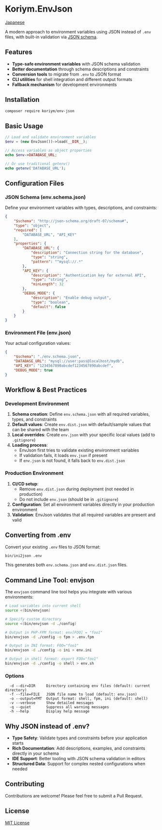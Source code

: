 # Koriym.EnvJson

[Japanese](./README.ja.md)

A modern approach to environment variables using JSON instead of `.env` files, with built-in validation via [JSON schema](https://json-schema.org/).

## Features

- **Type-safe environment variables** with JSON schema validation
- **Better documentation** through schema descriptions and constraints
- **Conversion tools** to migrate from `.env` to JSON format
- **CLI utilities** for shell integration and different output formats
- **Fallback mechanism** for development environments

## Installation

```bash
composer require koriym/env-json
```

## Basic Usage

```php
// Load and validate environment variables
$env = (new EnvJson())->load(__DIR__);

// Access variables as object properties
echo $env->DATABASE_URL;

// Or use traditional getenv()
echo getenv('DATABASE_URL');
```

## Configuration Files

### JSON Schema (env.schema.json)

Define your environment variables with types, descriptions, and constraints:

```json
{
    "$schema": "http://json-schema.org/draft-07/schema#",
    "type": "object",
    "required": [
        "DATABASE_URL", "API_KEY"
    ],
    "properties": {
        "DATABASE_URL": {
            "description": "Connection string for the database",
            "type": "string",
            "pattern": "^mysql://.*"
        },
        "API_KEY": {
            "description": "Authentication key for external API",
            "type": "string",
            "minLength": 32
        },
        "DEBUG_MODE": {
            "description": "Enable debug output",
            "type": "boolean",
            "default": false
        }
    }
}
```

### Environment File (env.json)

Your actual configuration values:

```json
{
    "$schema": "./env.schema.json",
    "DATABASE_URL": "mysql://user:pass@localhost/mydb",
    "API_KEY": "1234567890abcdef1234567890abcdef",
    "DEBUG_MODE": true
}
```

## Workflow & Best Practices

### Development Environment

1. **Schema creation**: Define `env.schema.json` with all required variables, types, and constraints
2. **Default values**: Create `env.dist.json` with default/sample values that can be shared with the team
3. **Local overrides**: Create `env.json` with your specific local values (add to `.gitignore`)
4. **Loading process**:
    - EnvJson first tries to validate existing environment variables
    - If validation fails, it loads `env.json` if present
    - If `env.json` is not found, it falls back to `env.dist.json`

### Production Environment

1. **CI/CD setup**:
    - Remove `env.dist.json` during deployment (not needed in production)
    - Do not include `env.json` (should be in `.gitignore`)
2. **Configuration**: Set all environment variables directly in your production environment
3. **Validation**: EnvJson validates that all required variables are present and valid

## Converting from .env

Convert your existing `.env` files to JSON format:

```bash
bin/ini2json .env
```

This generates both `env.schema.json` and `env.dist.json` files.

## Command Line Tool: envjson

The `envjson` command line tool helps you integrate with various environments:

```bash
# Load variables into current shell
source <(bin/envjson)

# Specify custom directory
source <(bin/envjson -d ./config)

# Output in PHP-FPM format: env[FOO] = "foo1"
bin/envjson -d ./config -o fpm > .env.fpm

# Output in INI format: FOO="foo1"
bin/envjson -d ./config -o ini > env.ini

# Output in shell format: export FOO="foo1"
bin/envjson -d ./config -o shell > env.sh
```

### Options

```
  -d --dir=DIR     Directory containing env files (default: current directory)
  -f --file=FILE   JSON file name to load (default: env.json)
  -o --output=FMT  Output format: shell, fpm, ini (default: shell)
  -v --verbose     Show detailed messages
  -q --quiet       Suppress all warning messages
  -h --help        Display help message
```

## Why JSON instead of .env?

- **Type Safety**: Validate types and constraints before your application starts
- **Rich Documentation**: Add descriptions, examples, and constraints directly in your schema
- **IDE Support**: Better tooling with JSON schema validation in editors
- **Structured Data**: Support for complex nested configurations when needed

## Contributing

Contributions are welcome! Please feel free to submit a Pull Request.

## License

[MIT License](./LICENSE)
